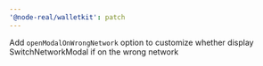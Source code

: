 ```yaml
---
'@node-real/walletkit': patch
---
```


Add `openModalOnWrongNetwork` option to customize whether display SwitchNetworkModal if on the wrong network

